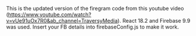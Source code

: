 This is the updated version of the firegram code from this youtube video (https://www.youtube.com/watch?v=vUe91uOx7R0&ab_channel=TraversyMedia).
React 18.2 and Firebase 9.9 was used.
Insert your FB details into firebaseConfig.js to make it work.
